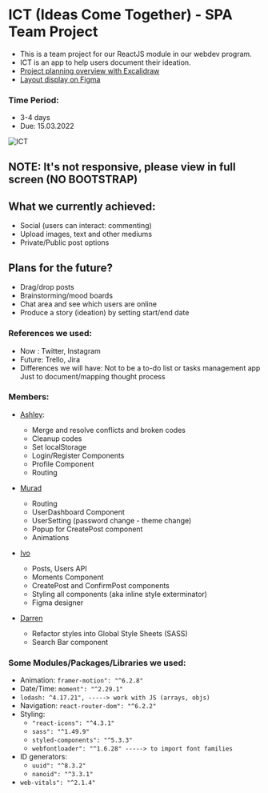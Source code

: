 # ICT (Ideas Come Together) - SPA Team Project
- This is a team project for our ReactJS module in our webdev program.
- ICT is an app to help users document their ideation.
- [Project planning overview with Excalidraw](https://excalidraw.com/#room=458db79a57e7ad5751d8,RVHA68aVeKmF57jQEmZcRQ)
- [Layout display on Figma](https://www.figma.com/file/SOm1rBfgUj6wmvrdqLW0To/LOGO-!!?node-id=0%3A1)

### Time Period:
- 3-4 days
- Due: 15.03.2022

![ICT](https://user-images.githubusercontent.com/84905549/184006072-bd9c1cca-98bd-4e8e-825a-becba3d7d049.gif)

## NOTE: It's not responsive, please view in full screen (NO BOOTSTRAP)

## What we currently achieved:
- Social (users can interact: commenting)
- Upload images, text and other mediums
- Private/Public post options 

## Plans for the future?
- Drag/drop posts
- Brainstorming/mood boards
- Chat area and see which users are online
- Produce a story (ideation) by setting start/end date

### References we used:
- Now : Twitter, Instagram
- Future: Trello, Jira
- Differences we will have: Not to be a to-do list or tasks management app
Just to document/mapping thought process

### Members:
- [Ashley](https://github.com/heyitsashleyhere): 
    - Merge and resolve conflicts and broken codes
    - Cleanup codes
    - Set localStorage
    - Login/Register Components
    - Profile Component
    - Routing

- [Murad](https://github.com/muradgm)
    - Routing
    - UserDashboard Component
    - UserSetting (password change - theme change)
    - Popup for CreatePost component
    - Animations

- [Ivo](https://github.com/ivoserra)
    - Posts, Users API
    - Moments Component
    - CreatePost and ConfirmPost components
    - Styling all components (aka inline style exterminator)
    - Figma designer

- [Darren](https://github.com/Snell401)
    - Refactor styles into Global Style Sheets (SASS)
    - Search Bar component


### Some Modules/Packages/Libraries we used:
- Animation: `framer-motion": "^6.2.8"`
- Date/Time: `moment": "^2.29.1"`
- `lodash: ^4.17.21", -----> work with JS (arrays, objs)`
- Navigation: `react-router-dom": "^6.2.2"`
- Styling:
    - `"react-icons": "^4.3.1"`
    - `sass": "^1.49.9"`
    - `styled-components": "^5.3.3"`
    - `webfontloader": "^1.6.28" -----> to import font families`
- ID generators:
    - `uuid": "^8.3.2"`
    - `nanoid": "^3.3.1"`
- `web-vitals": "^2.1.4"`

<!-- vercel https://ideas-come-together.vercel.app/ -->
